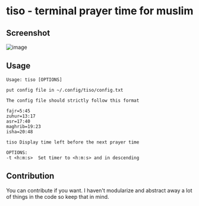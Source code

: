 # tiso - terminal prayer time for muslim

## Screenshot

![image](https://github.com/user-attachments/assets/0b350fa4-43ff-4040-9e0e-4e2ea4e7d2ae)


## Usage

```
Usage: tiso [OPTIONS]

put config file in ~/.config/tiso/config.txt

The config file should strictly follow this format

fajr=5:45
zuhur=13:17
asr=17:40
maghrib=19:23
isha=20:48

tiso Display time left before the next prayer time 

OPTIONS:
-t <h:m:s>  Set timer to <h:m:s> and in descending
```

## Contribution

You can contribute if you want. I haven't modularize and abstract away a lot of things in the code so keep that in mind.

